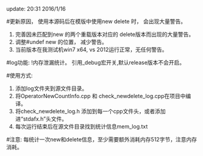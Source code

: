 update:		20:31 2016/1/16

#更新原因， 使用本源码后在模版中使用new delete 时， 会出现大量警告。
1. 完善因未匹配到new 的两个重载版本对应的 delete版本而出现的大量警告。
2. 调整#undef new 的位置， 减少警告。
3. 当前版本在我测试机win7 x64, vs 2012运行正常，无任何警告。


>>>>>>>>>>>>>>>>>>>>>>>>>>>>>>>>>>>>>>>>>>>>>>>>>>>>>>>>>>>>>>>>>>>>>>>>>>>>>>>>>>>>>>>>>>>>>>
#log功能:
  !内存泄漏统计。 引用_debug宏开关,默认release版本不会开启。

#使用方式:
1. 添加log文件夹到源文件目录。
2. 将OperatorNewCountInfo.cpp  和  check_newdelete_log.cpp在项目中编译。
3. 将check_newdelete_log.h 添加到每一个cpp文件头，或者添加进“stdafx.h”头文件。
4. 每次运行结束后在源文件目录找到统计信息mem_log.txt

#注意:
 每统计一次new和delete信息，至少需要额外消耗内存512字节，注意内存消耗。
